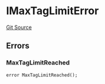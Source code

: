 # IMaxTagLimitError
[Git Source](https://github.com/thrackle-io/rules-engine/blob/459b520a7107e726ba8e04fbad518d00575c4ce1/src/common/IErrors.sol)


## Errors
### MaxTagLimitReached

```solidity
error MaxTagLimitReached();
```

